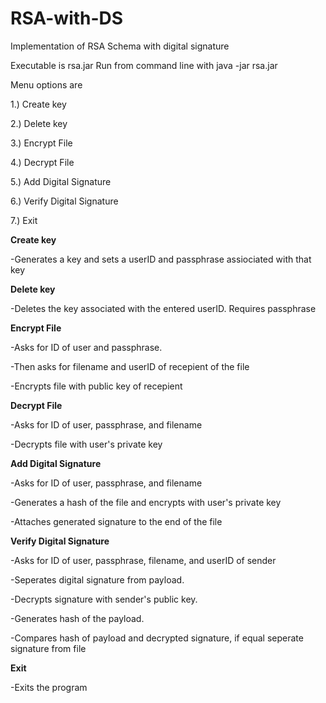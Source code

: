 # RSA-with-DS

Implementation of RSA Schema with digital signature


Executable is rsa.jar
Run from command line with java -jar rsa.jar


Menu options are

1.) Create key

2.) Delete key

3.) Encrypt File

4.) Decrypt File

5.) Add Digital Signature

6.) Verify Digital Signature

7.) Exit



**Create key**

-Generates a key and sets a userID and passphrase assiociated with that key


**Delete key**

-Deletes the key associated with the entered userID. Requires passphrase


**Encrypt File**

-Asks for ID of user and passphrase.

-Then asks for filename and userID of recepient of the file

-Encrypts file with public key of recepient


**Decrypt File**

-Asks for ID of user, passphrase, and filename

-Decrypts file with user's private key


**Add Digital Signature**

-Asks for ID of user, passphrase, and filename

-Generates a hash of the file and encrypts with user's private key

-Attaches generated signature to the end of the file


**Verify Digital Signature**

-Asks for ID of user, passphrase, filename, and userID of sender

-Seperates digital signature from payload.

-Decrypts signature with sender's public key.

-Generates hash of the payload.

-Compares hash of payload and decrypted signature, if equal seperate signature from file


**Exit**

-Exits the program

